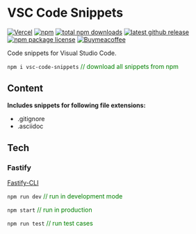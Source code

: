 # VSC Code Snippets

[![Vercel](https://img.shields.io/website/https/vsc-code-snippets.vercel.app?logo=vercel&label=vercel)](https://vsc-code-snippets.vercel.app/)
[![npm](https://badgen.net/badge/icon/npm?icon=npm&label)](https://www.npmjs.com)
[![total npm downloads](https://badgen.net/npm/dt/vsc-code-snippets)](https://www.npmjs.com/package/vsc-code-snippets)
[![latest github release](https://img.shields.io/github/release/jonasfroeller/VSC_CodeSnippets.svg)](https://github.com/jonasfroeller/VSC_CodeSnippets/releases)
[![npm package license](https://badgen.net/npm/license/vsc-code-snippets)](https://www.npmjs.com/package/vsc-code-snippets)
[![Buymeacoffee](https://badgen.net/badge/icon/buymeacoffee?icon=buymeacoffee&label)](https://buymeacoffee.com/jonasfroeller)

Code snippets for Visual Studio Code.

`npm i vsc-code-snippets` <span style="color:green">// download all snippets from npm</span>

## Content

**Includes snippets for following file extensions:**

* .gitignore
* .asciidoc

## Tech

### Fastify

[Fastify-CLI](https://www.npmjs.com/package/fastify-cli)

`npm run dev` <span style="color:green">// run in development mode</span>

`npm start` <span style="color:green">// run in production</span>

`npm run test` <span style="color:green">// run test cases</span>
